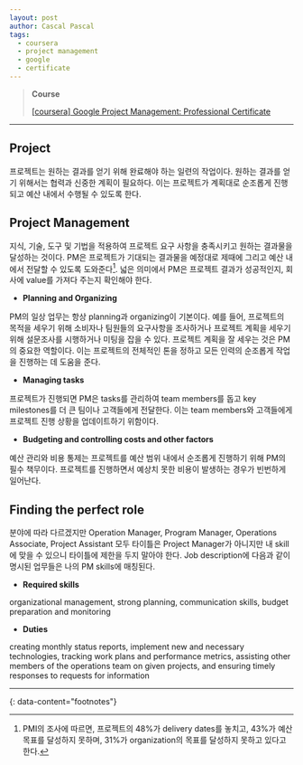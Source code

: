 ```yaml
---
layout: post
author: Cascal Pascal
tags:
  - coursera
  - project management
  - google
  - certificate
---
```


>**Course**
>
>[[coursera] Google Project Management: Professional Certificate](https://cascalpascal.github.io/coursera-google-project-management-professional-certificate)

---



## Project

프로젝트는 원하는 결과를 얻기 위해 완료해야 하는 일련의 작업이다. 
원하는 결과를 얻기 위해서는 협력과 신중한 계획이 필요하다. 
이는 프로젝트가 계획대로 순조롭게 진행되고 예산 내에서 수행될 수 있도록 한다.


## Project Management

지식, 기술, 도구 및 기법을 적용하여 프로젝트 요구 사항을 충족시키고 원하는 결과물을 달성하는 것이다. 
PM은 프로젝트가 기대되는 결과물을 예정대로 제때에 그리고 예산 내에서 전달할 수 있도록 도와준다[^1]. 
넓은 의미에서 PM은 프로젝트 결과가 성공적인지, 회사에 value를 가져다 주는지 확인해야 한다.

- **Planning and Organizing**

PM의 일상 업무는 항상 planning과 organizing이 기본이다. 
예를 들어, 프로젝트의 목적을 세우기 위해 소비자나 팀원들의 요구사항을 조사하거나 프로젝트 계획을 세우기 위해 설문조사를 시행하거나 미팅을 잡을 수 있다. 
프로젝트 계획을 잘 세우는 것은 PM의 중요한 역할이다. 
이는 프로젝트의 전체적인 톤을 정하고 모든 인력의 순조롭게 작업을 진행하는 데 도움을 준다.

- **Managing tasks**

프로젝트가 진행되면 PM은 tasks를 관리하여 team members를 돕고 key milestones를 더 큰 팀이나 고객들에게 전달한다. 
이는 team members와 고객들에게 프로젝트 진행 상황을 업데이트하기 위함이다.

- **Budgeting and controlling costs and other factors**

예산 관리와 비용 통제는 프로젝트를 예산 범위 내에서 순조롭게 진행하기 위해 PM의 필수 책무이다. 
프로젝트를 진행하면서 예상치 못한 비용이 발생하는 경우가 빈번하게 일어난다.

## Finding the perfect role

분야에 따라 다르겠지만 Operation Manager, Program Manager, Operations Associate, Project Assistant 모두 타이틀은 Project Manager가 아니지만 내 skill에 맞을 수 있으니 타이틀에 제한을 두지 말아야 한다. 
Job description에 다음과 같이 명시된 업무들은 나의 PM skills에 매칭된다.

- **Required skills**

organizational management, strong planning, communication skills, budget preparation and monitoring

- **Duties**

creating monthly status reports, implement new and necessary technologies, tracking work plans and performance metrics, assisting other members of the operations team on given projects, and ensuring timely responses to requests for information

---

{: data-content="footnotes"}

[^1]: PMI의 조사에 따르면, 프로젝트의 48%가 delivery dates를 놓치고, 43%가 예산 목표를 달성하지 못하며, 31%가 organization의 목표를 달성하지 못하고 있다고 한다.
